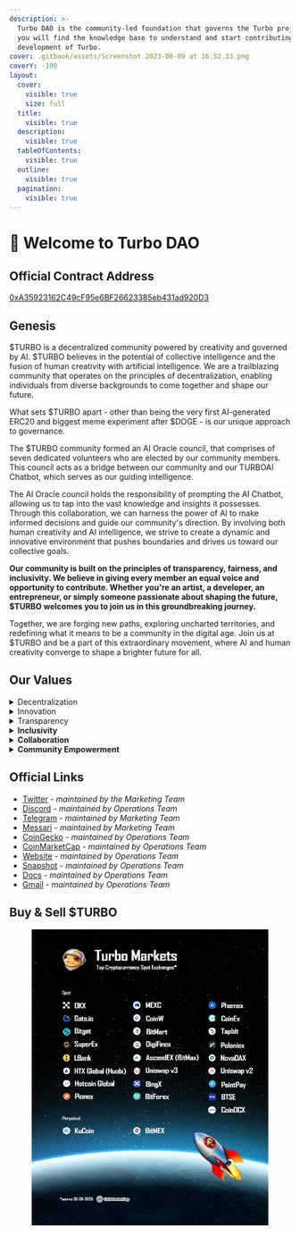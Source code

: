 ```yaml
---
description: >-
  Turbo DAO is the community-led foundation that governs the Turbo project. Here
  you will find the knowledge base to understand and start contributing to the
  development of Turbo.
cover: .gitbook/assets/Screenshot 2023-08-09 at 16.52.33.png
coverY: -190
layout:
  cover:
    visible: true
    size: full
  title:
    visible: true
  description:
    visible: true
  tableOfContents:
    visible: true
  outline:
    visible: true
  pagination:
    visible: true
---
```


# 🚀 Welcome to Turbo DAO

## Official Contract Address

[0xA35923162C49cF95e6BF26623385eb431ad920D3](https://etherscan.io/token/0xa35923162c49cf95e6bf26623385eb431ad920d3)

## Genesis

$TURBO is a decentralized community powered by creativity and governed by AI. $TURBO believes in the potential of collective intelligence and the fusion of human creativity with artificial intelligence. We are a trailblazing community that operates on the principles of decentralization, enabling individuals from diverse backgrounds to come together and shape our future.

What sets $TURBO apart - other than being the very first AI-generated ERC20 and biggest meme experiment after $DOGE -  is our unique approach to governance.&#x20;

The $TURBO community formed an AI Oracle council, that comprises of seven dedicated volunteers who are elected by our community members. This council acts as a bridge between our community and our TURBOAI Chatbot, which serves as our guiding intelligence.

The AI Oracle council holds the responsibility of prompting the AI Chatbot, allowing us to tap into the vast knowledge and insights it possesses. Through this collaboration, we can harness the power of AI to make informed decisions and guide our community's direction. By involving both human creativity and AI intelligence, we strive to create a dynamic and innovative environment that pushes boundaries and drives us toward our collective goals.

**Our community is built on the principles of transparency, fairness, and inclusivity. We believe in giving every member an equal voice and opportunity to contribute. Whether you're an artist, a developer, an entrepreneur, or simply someone passionate about shaping the future, $TURBO welcomes you to join us in this groundbreaking journey.**

Together, we are forging new paths, exploring uncharted territories, and redefining what it means to be a community in the digital age. Join us at $TURBO and be a part of this extraordinary movement, where AI and human creativity converge to shape a brighter future for all.

## Our Values

<details>

<summary>Decentralization</summary>

We believe in the power of decentralization, where decision-making is distributed among community members. We value autonomy, empowerment, and the ability to collectively shape the future of $turbo.

</details>

<details>

<summary>Innovation</summary>

We foster a culture of innovation, pushing boundaries and exploring new frontiers. We encourage experimentation, creative thinking, and the pursuit of groundbreaking ideas that have the potential to make a positive impact.

</details>

<details>

<summary>Transparency</summary>

This is paramount in our community. We strive to maintain open lines of communication, ensuring that information, decisions, and processes are accessible and understandable to all. We value accountability and trust within our ecosystem.

</details>

<details>

<summary><strong>Inclusivity</strong></summary>

We are committed to inclusivity and believe that diverse perspectives drive progress. We embrace individuals from all backgrounds, cultures, and experiences. Everyone is welcome to contribute their unique talents and ideas to the $turbo community.

</details>

<details>

<summary><strong>Collaboration</strong></summary>

Collaboration is at the heart of our community. We believe in the power of collective intelligence, where individuals come together to share knowledge, support one another, and collaborate on projects that propel us forward.

</details>

<details>

<summary><strong>Community Empowerment</strong></summary>

We empower our community members to take an active role in shaping $TURBO. We provide opportunities for personal development, leadership, and active participation. Each member has the ability to contribute meaningfully and drive positive change.

</details>

## Official Links

* [Twitter](https://twitter.com/TurboToadToken) - _maintained by the Marketing Team_
* [Discord](https://discord.com/invite/My82XfxH8U) - _maintained by Operations Team_
* [Telegram](https://t.me/TurboToadToken) - _maintained by Marketing Team_
* [Messari](https://messari.io/asset/turbo-0) - _maintained by Marketing Team_
* [CoinGecko](https://www.coingecko.com/en/coins/turbo) - _maintained by Operations Team_
* [CoinMarketCap](https://coinmarketcap.com/currencies/turbo/) - _maintained by Operations Team_
* [Website](https://www.turbotoken.ai/) - _maintained by Operations Team_
* [Snapshot](https://snapshot.org/#/vote.turbocouncil.eth) - _maintained by Operations Team_
* [Docs](https://docs.turbotoken.ai/) - _maintained by Operations Team_
* [Gmail](mailto:community@turbotoadtoken.com?subject=Turbo%20Toad%20Enquiry) - _maintained by Operations Team_

## Buy & Sell $TURBO&#x20;

<figure><img src=".gitbook/assets/F6fY9oAXAAA7Qlx.jpg" alt=""><figcaption></figcaption></figure>

